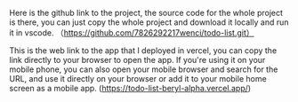 Here is the github link to the project, the source code for the whole project is there,
you can just copy the whole project and download it locally and run it in vscode.
（https://github.com/7826292217wenci/todo-list.git）

This is the web link to the app that I deployed in vercel, you can copy the link directly to your browser to open the app. If you're using it on your mobile phone, you can also open your mobile browser and search for the URL, and use it directly on your browser or add it to your mobile home screen as a mobile app.
(https://todo-list-beryl-alpha.vercel.app/)